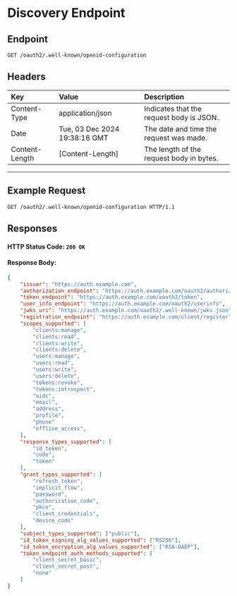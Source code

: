 # Discovery Endpoint

## Endpoint
```http
GET /oauth2/.well-known/openid-configuration
```

## Headers
| Key             | Value                         | Description                               |
| :-------------- | :---------------------------- | :---------------------------------------- |
| Content-Type    | application/json              | Indicates that the request body is JSON.  |
| Date            | Tue, 03 Dec 2024 19:38:16 GMT | The date and time the request was made.   |
| Content-Length  | [Content-Length]              | The length of the request body in bytes.  |

---

## Example Request
```http
GET /oauth2/.well-known/openid-configuration HTTP/1.1
```

## Responses

#### HTTP Status Code: `200 OK`
#### Response Body:
```json
{
    "issuer": "https://auth.example.com",
    "authorization_endpoint": "https://auth.example.com/oauth2/authorize",
    "token_endpoint": "https://auth.example.com/oauth2/token",
    "user_info_endpoint": "https://auth.example.com/oauth2/userinfo",
    "jwks_uri": "https://auth.example.com/oauth2/.well-known/jwks.json",
    "registration_endpoint": "https://auth.example.com/client/register",
    "scopes_supported": [
        "clients:manage",
        "clients:read",
        "clients:write",
        "clients:delete",
        "users:manage",
        "users:read",
        "users:write",
        "users:delete",
        "tokens:revoke",
        "tokens:introspect",
        "oidc",
        "email",
        "address",
        "profile",
        "phone"
        "offline_access",
    ],
    "response_types_supported": [
        "id_token",
        "code",
        "token"
    ],
    "grant_types_supported": [
        "refresh_token",
        "implicit_flow",
        "password",
        "authorization_code",
        "pkce",
        "client_credentials",
        "device_code"
    ],
    "subject_types_supported": ["public"],
    "id_token_signing_alg_values_supported": ["RS256"],
    "id_token_encryption_alg_values_supported": ["RSA-OAEP"],
    "token_endpoint_auth_methods_supported": [
        "client_secret_basic",
        "client_secret_post",
        "none"
    ]
}
```
